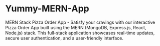 # Yummy-MERN-App
 MERN Stack Pizza Order App - Satisfy your cravings with our interactive Pizza Order App built using the MERN (MongoDB, Express.js, React, Node.js) stack. This full-stack application showcases real-time updates, secure user authentication, and a user-friendly interface. 
